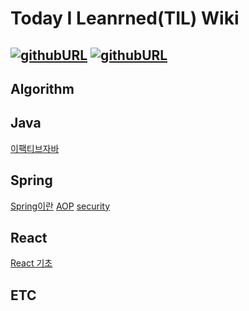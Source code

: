 # Today I Leanrned(TIL) Wiki
[![githubURL](https://img.shields.io/badge/Blog-doohong.github.io-purple.svg)](https://doohong.github.io)
[![githubURL](https://img.shields.io/badge/Email-wnghd94@gmail.com-blue.svg)](mailto:wnghd94@gmail.com)
---
## Algorithm

## Java
[이팩티브자바](https://github.com/doohong/TIL/blob/master/Java/effective_java.md)
## Spring
[Spring이란](/Spring/spring_summary.md)
[AOP](/Spring/spring_aop.md)
[security](/Spring/spring_security.md)

## React
[React 기초](/Rreact/react.md)
## ETC

